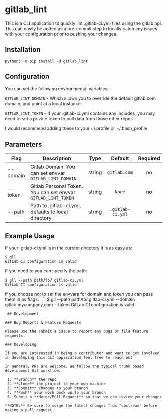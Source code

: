 # gitlab_lint

This is a CLI application to quickly lint .gitlab-ci.yml files using the gitlab api. This can easily be added as a pre-commit step to locally catch any issues with your configuration prior to pushing your changes.

## Installation
```python3 -m pip install -U gitlab_lint```

## Configuration
You can set the following environmental variables:

`GITLAB_LINT_DOMAIN` - Which allows you to override the default gitlab.com domain, and point at a local instance

`GITLAB_LINT_TOKEN` - If your .gitlab-ci.yml contains any includes, you may need to set a private token to pull data from those other repos
 
 I would recommend adding these to your ~/.profile or ~/.bash_profile
 
## Parameters

| Flag | Description | Type | Default | Required |
|------|-------------|:----:|:-----:|:-----:|
| --domain | Gitlab Domain. You can set envvar `GITLAB_LINT_DOMAIN` | string | `gitlab.com` | no |
| --token | Gitlab Personal Token. You can set envvar `GITLAB_LINT_TOKEN`  | string | `None`| no |
| --path | Path to .gitlab-ci.yml, defaults to local directory | string | `.gitlab-ci.yml` | no |

## Example Usage
If your .gitlab-ci.yml is in the current directory it is as easy as:
```
$ gll 
GitLab CI configuration is valid

```
If you need to you can specify the path:
```
$ gll --path path/to/.gitlab-ci.yml 
GitLab CI configuration is valid

```

If you choose not to set the envvars for domain and token you can pass them in as flags:
`
``
$ gll --path path/to/.gitlab-ci.yml --domain gitlab.mycompany.com --token <gitlab personal token>
GitLab CI configuration is valid

```
 ## Development

### Bug Reports & Feature Requests

Please use the submit a issue to report any bugs or file feature requests.

### Developing

If you are interested in being a contributor and want to get involved in developing this CLI application feel free to reach out

In general, PRs are welcome. We follow the typical trunk based development Git workflow.

 1. **Branch** the repo 
 2. **Clone** the project to your own machine
 3. **Commit** changes to your branch
 4. **Push** your work back up to your branch
 5. Submit a **Merge/Pull Request** so that we can review your changes

**NOTE:** Be sure to merge the latest changes from "upstream" before making a pull request!

